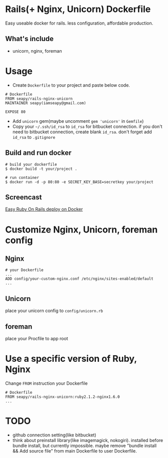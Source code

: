 # Rails(+ Nginx, Unicorn) Dockerfile

Easy useable docker for rails. less configuration, affordable production.

## What's include

* unicorn, nginx, foreman


# Usage

* Create `Dockerfile` to your project and paste below code.

```
# Dockerfile
FROM seapy/rails-nginx-unicorn
MAINTAINER seapy(iamseapy@gmail.com)

EXPOSE 80
```

* Add `unicorn` gem(maybe uncomment `gem 'unicorn'` in `Gemfile`)
* Copy your `~/.ssh/id_rsa` to `id_rsa` for bitbucket connection. if you don't need to bitbucket connection, create blank `id_rsa`. don't forget add `id_rsa` to `.gitignore`

## Build and run docker

```
# build your dockerfile
$ docker build -t your/project .

# run container
$ docker run -d -p 80:80 -e SECRET_KEY_BASE=secretkey your/project
```

## Screencast

[Easy Ruby On Rails deploy on Docker](http://youtu.be/QgmzBuPuM6I)

# Customize Nginx, Unicorn, foreman config

## Nginx

```
# your Dockerfile
...
ADD config/your-custom-nginx.conf /etc/nginx/sites-enabled/default
...
```

## Unicorn

place your unicorn config to `config/unicorn.rb`

## foreman

place your Procfile to app root


# Use a specific version of Ruby, Nginx

Change `FROM` instruction your Dockerfile

```
# Dockerfile
FROM seapy/rails-nginx-unicorn:ruby2.1.2-nginx1.6.0
...
```


# TODO

* github connection setting(like bitbucket)
* think about preinstall library(like imagemagick, nokogiri). installed before bundle install, but currently impossible. maybe remove "bundle install && Add source file" from main Dockerfile to user Dockerfile.
